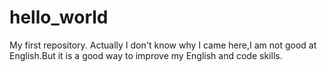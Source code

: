 # hello_world
My first repository.
Actually I don't know why I came here,I am not good at English.But it is a good way to improve my English and code skills.
